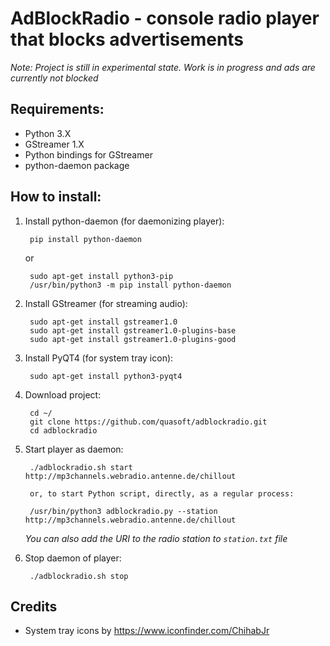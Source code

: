 # AdBlockRadio - console radio player that blocks advertisements

*Note: Project is still in experimental state. Work is in progress and ads are currently not blocked*

## Requirements:

* Python 3.X
* GStreamer 1.X
* Python bindings for GStreamer
* python-daemon package

## How to install:

1. Install python-daemon (for daemonizing player):

        pip install python-daemon

   or

        sudo apt-get install python3-pip
        /usr/bin/python3 -m pip install python-daemon

2. Install GStreamer (for streaming audio):

        sudo apt-get install gstreamer1.0
        sudo apt-get install gstreamer1.0-plugins-base
        sudo apt-get install gstreamer1.0-plugins-good

3. Install PyQT4 (for system tray icon):

        sudo apt-get install python3-pyqt4

4. Download project:

        cd ~/
        git clone https://github.com/quasoft/adblockradio.git
        cd adblockradio

5. Start player as daemon:

        ./adblockradio.sh start http://mp3channels.webradio.antenne.de/chillout

        or, to start Python script, directly, as a regular process:

        /usr/bin/python3 adblockradio.py --station http://mp3channels.webradio.antenne.de/chillout

   *You can also add the URI to the radio station to `station.txt` file*

6. Stop daemon of player:

        ./adblockradio.sh stop


## Credits

* System tray icons by https://www.iconfinder.com/ChihabJr